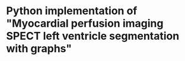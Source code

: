 # Python implementation of "Myocardial perfusion imaging SPECT left ventricle segmentation with graphs"
